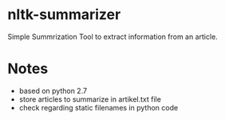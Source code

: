 # nltk-summarizer
Simple Summrization Tool to extract information from an article.

# Notes
- based on python 2.7
- store articles to summarize in artikel.txt file
- check regarding static filenames in python code

